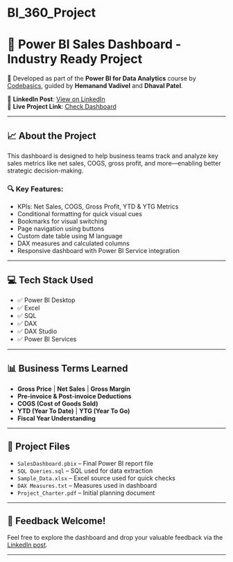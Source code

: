 # BI_360_Project
# 🧠 Power BI Sales Dashboard - Industry Ready Project

🚀 Developed as part of the **Power BI for Data Analytics** course by [Codebasics](https://www.codebasics.io/), guided by **Hemanand Vadivel** and **Dhaval Patel**.

🔗 **LinkedIn Post**: [View on LinkedIn](https://www.linkedin.com/feed/update/urn:li:activity:7308041431225372672/)  
🔗 **Live Project Link**: [Check Dashboard](https://lnkd.in/d9z2iX23)

---

## 📈 About the Project

This dashboard is designed to help business teams track and analyze key sales metrics like net sales, COGS, gross profit, and more—enabling better strategic decision-making.

### 🔍 Key Features:
- KPIs: Net Sales, COGS, Gross Profit, YTD & YTG Metrics
- Conditional formatting for quick visual cues
- Bookmarks for visual switching
- Page navigation using buttons
- Custom date table using M language
- DAX measures and calculated columns
- Responsive dashboard with Power BI Service integration

---

## 💻 Tech Stack Used

- ✅ Power BI Desktop
- ✅ Excel
- ✅ SQL
- ✅ DAX
- ✅ DAX Studio
- ✅ Power BI Services

---

## 📊 Business Terms Learned

- **Gross Price** | **Net Sales** | **Gross Margin**
- **Pre-invoice & Post-invoice Deductions**
- **COGS (Cost of Goods Sold)**
- **YTD (Year To Date)** | **YTG (Year To Go)**
- **Fiscal Year Understanding**

---

## 📁 Project Files

- `SalesDashboard.pbix` – Final Power BI report file
- `SQL Queries.sql` – SQL used for data extraction
- `Sample_Data.xlsx` – Excel source used for quick checks
- `DAX Measures.txt` – Measures used in dashboard
- `Project_Charter.pdf` – Initial planning document

---

## 💬 Feedback Welcome!

Feel free to explore the dashboard and drop your valuable feedback via the [LinkedIn post](https://www.linkedin.com/feed/update/urn:li:activity:7308041431225372672/).

---
